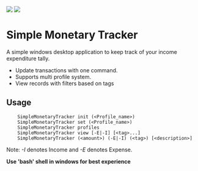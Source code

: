 ![](https://github.com/Phenomenon2919/SimpleMonetaryTracker/workflows/CI/badge.svg?branch=master&event=push)
![](https://img.shields.io/github/release/Phenomenon2919/SimpleMonetaryTracker.svg)

# Simple Monetary Tracker

A simple windows desktop application to keep track of your income expenditure tally.

- Update transactions with one command.
- Supports multi profile system.
- View records with filters based on tags

## Usage

        SimpleMonetaryTracker init (<Profile_name>)
        SimpleMonetaryTracker set (<Profile_name>)
        SimpleMonetaryTracker profiles
        SimpleMonetaryTracker view [-E|-I] [<tag>...]
        SimpleMonetaryTracker (<amount>) (-E|-I) (<tag>) [<description>]

Note: _-I_ denotes Income and _-E_ denotes Expense.

**Use 'bash' shell in windows for best experience**
